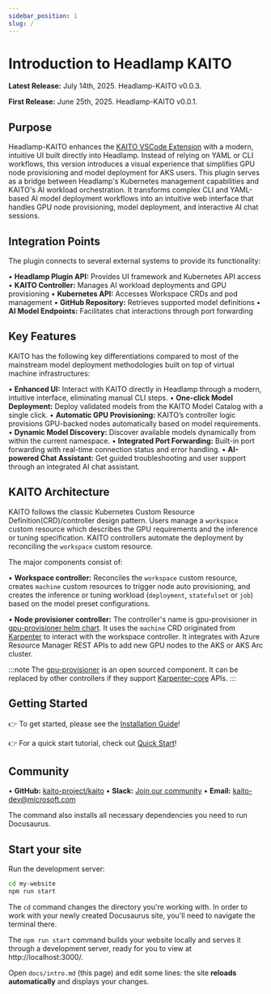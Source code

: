 ```yaml
---
sidebar_position: 1
slug: /
---
```


# Introduction to Headlamp KAITO

**Latest Release:** July 14th, 2025. Headlamp-KAITO v0.0.3.

**First Release:** June 25th, 2025. Headlamp-KAITO v0.0.1.

## Purpose

Headlamp-KAITO enhances the [KAITO VSCode Extension](https://learn.microsoft.com/en-us/azure/aks/aks-extension-kaito) with a modern, intuitive UI built directly into Headlamp. Instead of relying on YAML or CLI workflows, this version introduces a visual experience that simplifies GPU node provisioning and model deployment for AKS users.
This plugin serves as a bridge between Headlamp's Kubernetes management capabilities and KAITO's AI workload orchestration. It transforms complex CLI and YAML-based AI model deployment workflows into an intuitive web interface that handles GPU node provisioning, model deployment, and interactive AI chat sessions.

## Integration Points

The plugin connects to several external systems to provide its functionality:

• **Headlamp Plugin API:** Provides UI framework and Kubernetes API access
• **KAITO Controller:** Manages AI workload deployments and GPU provisioning
• **Kubernetes API:** Accesses Workspace CRDs and pod management
• **GitHub Repository:** Retrieves supported model definitions
• **AI Model Endpoints:** Facilitates chat interactions through port forwarding

## Key Features

KAITO has the following key differentiations compared to most of the mainstream
model deployment methodologies built on top of virtual machine infrastructures:

• **Enhanced UI:** Interact with KAITO directly in Headlamp through a modern, intuitive interface, eliminating manual CLI steps.
• **One-click Model Deployment:** Deploy validated models from the KAITO Model Catalog with a single click.
• **Automatic GPU Provisioning:** KAITO’s controller logic provisions GPU-backed nodes automatically based on model requirements.
• **Dynamic Model Discovery:** Discover available models dynamically from within the current namespace.
• **Integrated Port Forwarding:** Built-in port forwarding with real-time connection status and error handling.
• **AI-powered Chat Assistant:** Get guided troubleshooting and user support through an integrated AI chat assistant.

## KAITO Architecture

KAITO follows the classic Kubernetes Custom Resource Definition(CRD)/controller design pattern. Users manage a `workspace` custom resource which describes the GPU requirements and the inference or tuning specification. KAITO controllers automate the deployment by reconciling the `workspace` custom resource.

The major components consist of:

• **Workspace controller:** Reconciles the `workspace` custom resource, creates `machine` custom resources to trigger node auto provisioning, and creates the inference or tuning workload (`deployment`, `statefulset` or `job`) based on the model preset configurations.

• **Node provisioner controller:** The controller's name is gpu-provisioner in [gpu-provisioner helm chart](https://github.com/Azure/gpu-provisioner/tree/main/charts/gpu-provisioner). It uses the `machine` CRD originated from [Karpenter](https://sigs.k8s.io/karpenter) to interact with the workspace controller. It integrates with Azure Resource Manager REST APIs to add new GPU nodes to the AKS or AKS Arc cluster.

:::note
The [gpu-provisioner](https://github.com/Azure/gpu-provisioner) is an open sourced component. It can be replaced by other controllers if they support [Karpenter-core](https://sigs.k8s.io/karpenter) APIs.
:::

## Getting Started

👉 To get started, please see the [Installation Guide](getting-started/installation)!

👉 For a quick start tutorial, check out [Quick Start](getting-started/quick-start)!

## Community

• **GitHub:** [kaito-project/kaito](https://github.com/kaito-project/kaito)
• **Slack:** [Join our community](https://join.slack.com/t/kaito-z6a6575/shared_invite/zt-37gh89vw7-odHfqmPRc5oRnDG99SBJNA)
• **Email:** [kaito-dev@microsoft.com](mailto:kaito-dev@microsoft.com)

The command also installs all necessary dependencies you need to run Docusaurus.

## Start your site

Run the development server:

```bash
cd my-website
npm run start
```

The `cd` command changes the directory you're working with. In order to work with your newly created Docusaurus site, you'll need to navigate the terminal there.

The `npm run start` command builds your website locally and serves it through a development server, ready for you to view at http://localhost:3000/.

Open `docs/intro.md` (this page) and edit some lines: the site **reloads automatically** and displays your changes.
